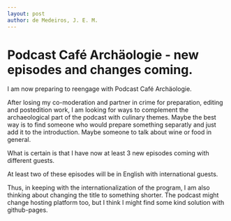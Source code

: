 ```yaml
---
layout: post
author: de Medeiros, J. E. M.
---
```

# Podcast Café Archäologie - new episodes and changes coming.
I am now preparing to reengage with Podcast Café Archäologie.

After losing my co-moderation and partner in crime for preparation, editing and postedition work, I am looking for ways to complement the archaeological part of the podcast with culinary themes. Maybe the best way is to find someone who would prepare something separatly and just add it to the introduction. Maybe someone to talk about wine or food in general.

What is certain is that I have now at least 3 new episodes coming with different guests. 

At least two of these episodes will be in English with international guests. 

Thus, in keeping with the internationalization of the program, I am also thinking about changing the title to something shorter.
The podcast might change hosting platform too, but I think I might find some kind solution with github-pages.

